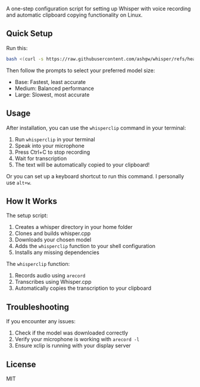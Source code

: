 A one-step configuration script for setting up Whisper with voice recording and automatic clipboard copying functionality on Linux.

## Quick Setup

Run this:

```bash
bash <(curl -s https://raw.githubusercontent.com/ashgw/whisper/refs/heads/main/run.sh)
```

Then follow the prompts to select your preferred model size:

- Base: Fastest, least accurate
- Medium: Balanced performance
- Large: Slowest, most accurate

## Usage

After installation, you can use the `whisperclip` command in your terminal:

1. Run `whisperclip` in your terminal
2. Speak into your microphone
3. Press Ctrl+C to stop recording
4. Wait for transcription
5. The text will be automatically copied to your clipboard!

Or you can set up a keyboard shortcut to run this command. I personally use `alt+w`.

## How It Works

The setup script:

1. Creates a whisper directory in your home folder
2. Clones and builds whisper.cpp
3. Downloads your chosen model
4. Adds the `whisperclip` function to your shell configuration
5. Installs any missing dependencies

The `whisperclip` function:

1. Records audio using `arecord`
2. Transcribes using Whisper.cpp
3. Automatically copies the transcription to your clipboard

## Troubleshooting

If you encounter any issues:

1. Check if the model was downloaded correctly
2. Verify your microphone is working with `arecord -l`
3. Ensure xclip is running with your display server

## License

MIT
